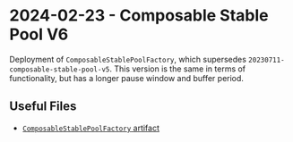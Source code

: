# 2024-02-23 - Composable Stable Pool V6

Deployment of `ComposableStablePoolFactory`, which supersedes `20230711-composable-stable-pool-v5`.
This version is the same in terms of functionality, but has a longer pause window and buffer period.

## Useful Files

- [`ComposableStablePoolFactory` artifact](./artifact/ComposableStablePoolFactory.json)
